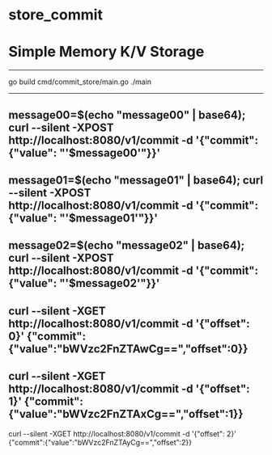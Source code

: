 # store_commit
# Simple Memory K/V Storage

---

go build cmd/commit_store/main.go
./main

---

message00=$(echo "message00" | base64);
curl --silent -XPOST http://localhost:8080/v1/commit -d '{"commit": {"value": "'$message00'"}}'
---
message01=$(echo "message01" | base64);
curl --silent -XPOST http://localhost:8080/v1/commit -d '{"commit": {"value": "'$message01'"}}'
---
message02=$(echo "message02" | base64);
curl --silent -XPOST http://localhost:8080/v1/commit -d '{"commit": {"value": "'$message02'"}}'
---

curl --silent -XGET http://localhost:8080/v1/commit -d '{"offset": 0}'
{"commit":{"value":"bWVzc2FnZTAwCg==","offset":0}}
---
curl --silent -XGET http://localhost:8080/v1/commit -d '{"offset": 1}'
{"commit":{"value":"bWVzc2FnZTAxCg==","offset":1}}
---
curl --silent -XGET http://localhost:8080/v1/commit -d '{"offset": 2}'
{"commit":{"value":"bWVzc2FnZTAyCg==","offset":2}}
